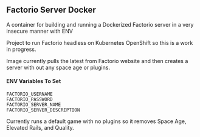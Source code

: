 ## Factorio Server Docker

A container for building and running a Dockerized Factorio server in a very insecure manner with ENV 

Project to run Factorio headless on Kubernetes OpenShift so this is a work in progress.

Image currently pulls the latest from Factorio website and then creates a server with out any space age or plugins.


#### ENV Variables To Set
```
FACTORIO_USERNAME
FACTORIO_PASSWORD
FACTORIO_SERVER_NAME
FACTORIO_SERVER_DESCRIPTION
```

Currently runs a default game with no plugins so it removes Space Age, Elevated Rails, and Quality.
